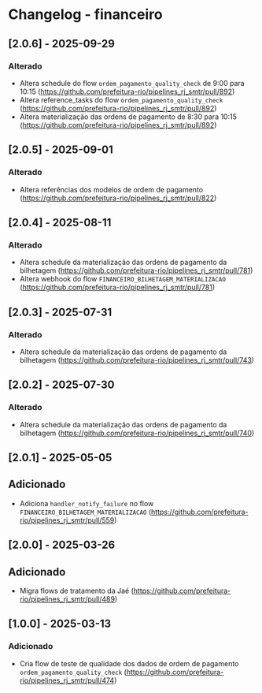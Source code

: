 # Changelog - financeiro

## [2.0.6] - 2025-09-29

### Alterado

- Altera schedule do flow `ordem_pagamento_quality_check` de 9:00 para 10:15 (https://github.com/prefeitura-rio/pipelines_rj_smtr/pull/892)
- Altera reference_tasks do flow `ordem_pagamento_quality_check` (https://github.com/prefeitura-rio/pipelines_rj_smtr/pull/892)
- Altera materialização das ordens de pagamento de 8:30 para 10:15 (https://github.com/prefeitura-rio/pipelines_rj_smtr/pull/892)

## [2.0.5] - 2025-09-01

### Alterado

- Altera referências dos modelos de ordem de pagamento (https://github.com/prefeitura-rio/pipelines_rj_smtr/pull/822)

## [2.0.4] - 2025-08-11

### Alterado

- Altera schedule da materialização das ordens de pagamento da bilhetagem (https://github.com/prefeitura-rio/pipelines_rj_smtr/pull/781)
- Altera webhook do flow `FINANCEIRO_BILHETAGEM_MATERIALIZACAO` (https://github.com/prefeitura-rio/pipelines_rj_smtr/pull/781)

## [2.0.3] - 2025-07-31

### Alterado

- Altera schedule da materialização das ordens de pagamento da bilhetagem (https://github.com/prefeitura-rio/pipelines_rj_smtr/pull/743)

## [2.0.2] - 2025-07-30

### Alterado

- Altera schedule da materialização das ordens de pagamento da bilhetagem (https://github.com/prefeitura-rio/pipelines_rj_smtr/pull/740)

## [2.0.1] - 2025-05-05

## Adicionado

- Adiciona `handler_notify_failure` no flow `FINANCEIRO_BILHETAGEM_MATERIALIZACAO` (https://github.com/prefeitura-rio/pipelines_rj_smtr/pull/559)

## [2.0.0] - 2025-03-26

## Adicionado

- Migra flows de tratamento da Jaé (https://github.com/prefeitura-rio/pipelines_rj_smtr/pull/489)

## [1.0.0] - 2025-03-13

### Adicionado

- Cria flow de teste de qualidade dos dados de ordem de pagamento `ordem_pagamento_quality_check` (https://github.com/prefeitura-rio/pipelines_rj_smtr/pull/474)
